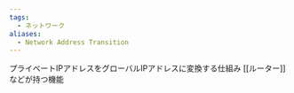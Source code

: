 ```yaml
---
tags:
  - ネットワーク
aliases:
  - Network Address Transition
---
```

プライベートIPアドレスをグローバルIPアドレスに変換する仕組み
[[ルーター]]などが持つ機能
